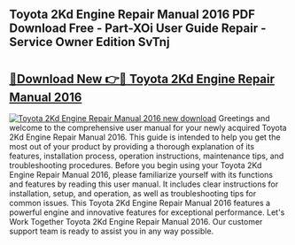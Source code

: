 ## Toyota 2Kd Engine Repair Manual 2016 PDF Download Free - Part-XOi User Guide Repair - Service Owner Edition SvTnj

# <h2><a href="http://bc57959.oget.top/?id=Toyota+2Kd+Engine+Repair+Manual+2016">🔗Download New 👉🔴 Toyota 2Kd Engine Repair Manual 2016</a></h2>

[![Toyota 2Kd Engine Repair Manual 2016 new download](https://i.imgur.com/5g1atiW.png)](http://bc57959.oget.top/?id=Toyota+2Kd+Engine+Repair+Manual+2016)
Greetings and welcome to the comprehensive user manual for your newly acquired Toyota 2Kd Engine Repair Manual 2016. This guide is intended to help you get the most out of your product by providing a thorough explanation of its features, installation process, operation instructions, maintenance tips, and troubleshooting procedures. Before you begin using your Toyota 2Kd Engine Repair Manual 2016, please familiarize yourself with its functions and features by reading this user manual. It includes clear instructions for installation, setup, and operation, as well as troubleshooting tips for common issues. This Toyota 2Kd Engine Repair Manual 2016 features a powerful engine and innovative features for exceptional performance. Let's Work Together Toyota 2Kd Engine Repair Manual 2016. Our customer support team is ready to assist you in any way possible.
